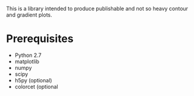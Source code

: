 This is a library intended to produce publishable and not so heavy contour and gradient plots.

# Prerequisites #

  * Python 2.7
  * matplotlib
  * numpy
  * scipy
  * h5py (optional)
  * colorcet (optional

#  #
